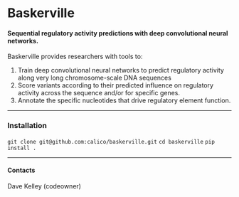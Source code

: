 # Baskerville
#### Sequential regulatory activity predictions with deep convolutional neural networks.

Baskerville provides researchers with tools to:
1. Train deep convolutional neural networks to predict regulatory activity along very long chromosome-scale DNA sequences
2. Score variants according to their predicted influence on regulatory activity across the sequence and/or for specific genes.
3. Annotate the specific nucleotides that drive regulatory element function.

----------------------------------------------------------------------------------------------
### Installation 

`git clone git@github.com:calico/baskerville.git`
`cd baskerville`
`pip install .`

----------------------------------------------------------------------------------------------
#### Contacts
Dave Kelley (codeowner)